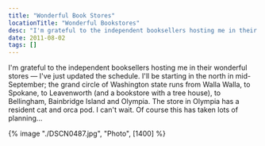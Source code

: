 ```yaml
---
title: "Wonderful Book Stores"
locationTitle: "Wonderful Bookstores"
desc: "I'm grateful to the independent booksellers hosting me in their wonderful stores — I've just updated the schedule. I'll be starting in the north in mid-September;"
date: 2011-08-02
tags: []
---
```


I'm grateful to the independent booksellers hosting me in their wonderful stores — I've just updated the schedule. I'll
be starting in the north in mid-September; the grand circle of Washington state runs from Walla Walla, to Spokane, to
Leavenworth (and a bookstore with a tree house), to Bellingham, Bainbridge Island and Olympia. The store in Olympia has
a resident cat and orca pod. I can't wait. Of course this has taken lots of planning...

{% image "./DSCN0487.jpg", "Photo", [1400] %}
